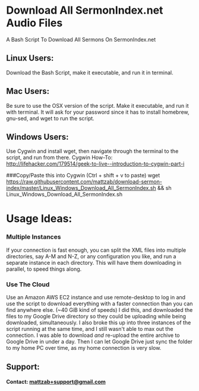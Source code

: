# Download All SermonIndex.net Audio Files
A Bash Script To Download All Sermons On SermonIndex.net

## Linux Users:
Download the Bash Script, make it executable, and run it in terminal.

## Mac Users:
Be sure to use the OSX version of the script. Make it executable, and run it with terminal. It will ask for your password since it has to install homebrew, gnu-sed, and wget to run the script.

## Windows Users:
Use Cygwin and install wget, then navigate through the terminal to the script, and run from there.
Cygwin How-To: http://lifehacker.com/179514/geek-to-live--introduction-to-cygwin-part-i

###Copy/Paste this into Cygwin (Ctrl + shift + v to paste)
wget https://raw.githubusercontent.com/mattzab/download-sermon-index/master/Linux_Windows_Download_All_SermonIndex.sh && sh Linux_Windows_Download_All_SermonIndex.sh


# Usage Ideas:
### Multiple Instances
If your connection is fast enough, you can split the XML files into multiple directories, say A-M and N-Z, or any configuration you like, and run a separate instance in each directory. This will have them downloading in parallel, to speed things along.

### Use The Cloud
Use an Amazon AWS EC2 instance and use remote-desktop to log in and use the script to download everything with a faster connection than you can find anywhere else. (~40 GiB kind of speeds) I did this, and downloaded the files to my Google Drive directory so they could be uploading while being downloaded, simultaneously. I also broke this up into three instances of the script running at the same time, and I still wasn't able to max out the connection. I was able to download _and_ re-upload the entire archive to Google Drive in under a day. Then I can let Google Drive just sync the folder to my home PC over time, as my home connection is very slow.

## Support:
#### Contact: mattzab+support@gmail.com
